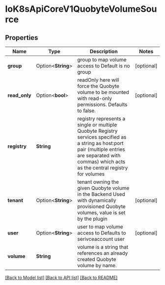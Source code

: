 # IoK8sApiCoreV1QuobyteVolumeSource

## Properties

Name | Type | Description | Notes
------------ | ------------- | ------------- | -------------
**group** | Option<**String**> | group to map volume access to Default is no group | [optional]
**read_only** | Option<**bool**> | readOnly here will force the Quobyte volume to be mounted with read-only permissions. Defaults to false. | [optional]
**registry** | **String** | registry represents a single or multiple Quobyte Registry services specified as a string as host:port pair (multiple entries are separated with commas) which acts as the central registry for volumes | 
**tenant** | Option<**String**> | tenant owning the given Quobyte volume in the Backend Used with dynamically provisioned Quobyte volumes, value is set by the plugin | [optional]
**user** | Option<**String**> | user to map volume access to Defaults to serivceaccount user | [optional]
**volume** | **String** | volume is a string that references an already created Quobyte volume by name. | 

[[Back to Model list]](../README.md#documentation-for-models) [[Back to API list]](../README.md#documentation-for-api-endpoints) [[Back to README]](../README.md)


